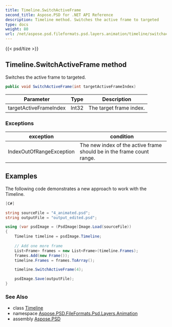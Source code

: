 ```yaml
---
title: Timeline.SwitchActiveFrame
second_title: Aspose.PSD for .NET API Reference
description: Timeline method. Switches the active frame to targeted
type: docs
weight: 80
url: /net/aspose.psd.fileformats.psd.layers.animation/timeline/switchactiveframe/
---
```

{{< psd/tize >}}
## Timeline.SwitchActiveFrame method

Switches the active frame to targeted.

```csharp
public void SwitchActiveFrame(int targetActiveFrameIndex)
```

| Parameter | Type | Description |
| --- | --- | --- |
| targetActiveFrameIndex | Int32 | The target frame index. |

### Exceptions

| exception | condition |
| --- | --- |
| IndexOutOfRangeException | The new index of the active frame should be in the frame count range. |

## Examples

The following code demonstrates a new approach to work with the Timeline.

```csharp
[C#]

string sourceFile = "4_animated.psd";
string outputFile = "output_edited.psd";

using (var psdImage = (PsdImage)Image.Load(sourceFile))
{
    Timeline timeline = psdImage.Timeline;
    
    // Add one more frame
    List<Frame> frames = new List<Frame>(timeline.Frames);
    frames.Add(new Frame());
    timeline.Frames = frames.ToArray();

    timeline.SwitchActiveFrame(4);

    psdImage.Save(outputFile);
}
```

### See Also

* class [Timeline](../)
* namespace [Aspose.PSD.FileFormats.Psd.Layers.Animation](../../../aspose.psd.fileformats.psd.layers.animation/)
* assembly [Aspose.PSD](../../../)


